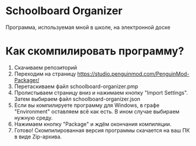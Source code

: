 # Schoolboard Organizer
Программа, используемая мной в школе, на электронной доске
# Как скомпилировать программу?
1. Скачиваем репозиторий
2. Переходим на страницу https://studio.penguinmod.com/PenguinMod-Packager/
3. Перетаскиваем файл schoolboard-organizer.pmp
4. Пролистываем страницу вниз и нажимаем кнопку "Import Settings". Затем выбираем файл schoolboard-organizer.json
5. Если вы компилируете программу для Windows, в графе "Environment" оставляем всё как есть. В ином случае выбираем нужную среду.
6. Нажимаем кнопку "Package" и ждём окончания компиляции.
7. Готово! Скомпилированная версия программы скачается на ваш ПК в виде Zip-архива.
